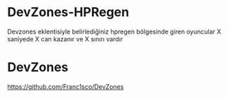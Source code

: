 # DevZones-HPRegen
Devzones eklentisiyle belirlediğiniz hpregen bölgesinde giren oyuncular X saniyede X can kazanır ve X sınırı vardır


# DevZones
https://github.com/Franc1sco/DevZones
